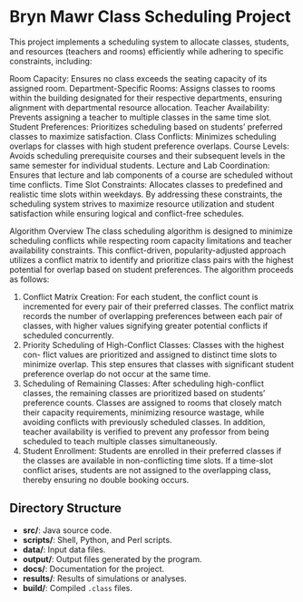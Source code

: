 # Bryn Mawr Class Scheduling Project

This project implements a scheduling system to allocate classes, students, and resources (teachers and rooms) efficiently while adhering to specific constraints, including:

Room Capacity: Ensures no class exceeds the seating capacity of its assigned room.
Department-Specific Rooms: Assigns classes to rooms within the building designated for their respective departments, ensuring alignment with departmental resource allocation.
Teacher Availability: Prevents assigning a teacher to multiple classes in the same time slot.
Student Preferences: Prioritizes scheduling based on students’ preferred classes to maximize satisfaction.
Class Conflicts: Minimizes scheduling overlaps for classes with high student preference overlaps.
Course Levels: Avoids scheduling prerequisite courses and their subsequent levels in the same semester for individual students.
Lecture and Lab Coordination: Ensures that lecture and lab components of a course are scheduled without time conflicts.
Time Slot Constraints: Allocates classes to predefined and realistic time slots within weekdays.
By addressing these constraints, the scheduling system strives to maximize resource utilization and student satisfaction while ensuring logical and conflict-free schedules.

Algorithm Overview
The class scheduling algorithm is designed to minimize scheduling conflicts while respecting room capacity limitations and teacher availability constraints. This conflict-driven, popularity-adjusted approach utilizes a conflict matrix to identify and prioritize class pairs with the highest potential for overlap based on student preferences. The algorithm proceeds as follows:
1. Conflict Matrix Creation: For each student, the conflict count is incremented
for every pair of their preferred classes. The conflict matrix records the number of overlapping preferences between each pair of classes, with higher values signifying greater potential conflicts if scheduled concurrently.
2. Priority Scheduling of High-Conflict Classes: Classes with the highest con-
flict values are prioritized and assigned to distinct time slots to minimize overlap. This step ensures that classes with significant student preference overlap do not occur at the same time.
3. Scheduling of Remaining Classes: After scheduling high-conflict classes, the
remaining classes are prioritized based on students’ preference counts. Classes
are assigned to rooms that closely match their capacity requirements, minimizing
resource wastage, while avoiding conflicts with previously scheduled classes. In addition, teacher availability is verified to prevent any professor from being scheduled to teach multiple classes simultaneously.
4. Student Enrollment: Students are enrolled in their preferred classes if the
classes are available in non-conflicting time slots. If a time-slot conflict arises, students are not assigned to the overlapping class, thereby ensuring no double booking occurs.

## Directory Structure
- **src/**: Java source code.
- **scripts/**: Shell, Python, and Perl scripts.
- **data/**: Input data files.
- **output/**: Output files generated by the program.
- **docs/**: Documentation for the project.
- **results/**: Results of simulations or analyses.
- **build/**: Compiled `.class` files.